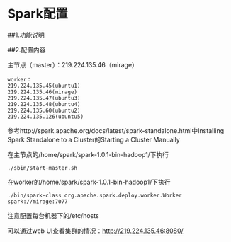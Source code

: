 # Spark配置

##1.功能说明

##2.配置内容

主节点（master）：219.224.135.46（mirage）
```
worker：
219.224.135.45(ubuntu1)
219.224.135.46(mirage)
219.224.135.47(ubuntu3)
219.224.135.48(ubuntu4)
219.224.135.60(ubuntu2)
219.224.135.126(ubuntu5)
```

参考http://spark.apache.org/docs/latest/spark-standalone.html中Installing Spark Standalone to a Cluster的Starting a Cluster Manually

在主节点的/home/spark/spark-1.0.1-bin-hadoop1/下执行
```
./sbin/start-master.sh
```

在worker的/home/spark/spark-1.0.1-bin-hadoop1/下执行
```
./bin/spark-class org.apache.spark.deploy.worker.Worker spark://mirage:7077
```

注意配置每台机器下的/etc/hosts

可以通过web UI查看集群的情况：http://219.224.135.46:8080/
